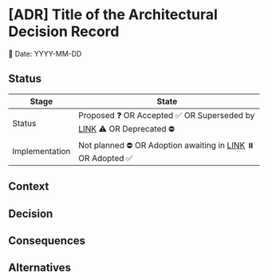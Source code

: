 # [ADR] Title of the Architectural Decision Record

📆 Date: YYYY-MM-DD

## Status

| Stage          | State                                                                            |
| -------------- | -------------------------------------------------------------------------------- |
| Status         | Proposed ❓ OR Accepted ✅ OR Superseded by [LINK](https://) ⚠️ OR Deprecated ⛔ |
| Implementation | Not planned ⛔ OR Adoption awaiting in [LINK](https://) ⏸️ OR Adopted ✅         |

## Context

<!-- Provide background information and the reasons for this decision. What are the business, technical, or other drivers that motivated this decision? -->

## Decision

<!-- Clearly state the architectural decision that has been made. This includes details about the chosen solution. -->

## Consequences

<!-- What are the consequences of this decision? Include both positive and negative outcomes. What trade-offs come with this decision? -->

## Alternatives

<!-- Describe other options that were considered and why they were not chosen. This helps provide context and justification for the decision. -->
